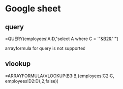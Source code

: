 # Google sheet

## query

=QUERY(employees!A:D,"select A where C = '"&B2&"'")

arrayformula for query is not supported

## vlookup

=ARRAYFORMULA(VLOOKUP(B3:B,{employees!C2:C, employees!D2:D},2,false))
